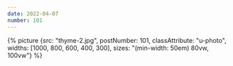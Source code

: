 ```yaml
---
date: 2022-04-07
number: 101
---
```


{% picture {src: "thyme-2.jpg", postNumber: 101, classAttribute: "u-photo", widths: [1000, 800, 600, 400, 300], sizes: "(min-width: 50em) 80vw, 100vw"} %}